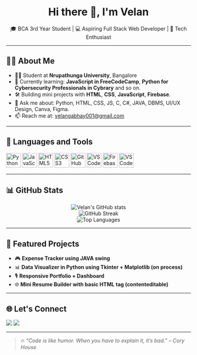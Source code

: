 <h1 align="center">Hi there 👋, I'm Velan</h1>

<p align="center">
  🎓 BCA 3rd Year Student | 💻 Aspiring Full Stack Web Developer | 🚀 Tech Enthusiast
</p>

---

## 🧑‍💻 About Me

- 👨‍🎓 Student at **Nrupathunga University**, Bangalore  
- 🌱 Currently learning: **JavaScript in FreeCodeCamp**, **Python for Cybersecurity Professionals in Cybrary** and so on.
- 🛠️ Building mini projects with **HTML**, **CSS**, **JavaScript**, **Firebase**. 
- 💬 Ask me about: Python, HTML, CSS, JS, C, C#, JAVA, DBMS, UI/UX Design, Canva, Figma.
- 📫 Reach me at: [velangabhay001@gmail.com ](mailto:velangabhay001@gmail.com)

---

## 🚀 Languages and Tools

<p align="left">
  <img src="https://cdn.jsdelivr.net/gh/devicons/devicon/icons/python/python-original.svg" width="40" height="40" alt="Python"/>
  <img src="https://cdn.jsdelivr.net/gh/devicons/devicon/icons/javascript/javascript-original.svg" width="40" height="40" alt="JavaScript"/>
  <img src="https://cdn.jsdelivr.net/gh/devicons/devicon/icons/html5/html5-original.svg" width="40" height="40" alt="HTML5"/>
  <img src="https://cdn.jsdelivr.net/gh/devicons/devicon/icons/css3/css3-original.svg" width="40" height="40" alt="CSS3"/>
  <img src="https://github.githubassets.com/assets/GitHub-Mark-ea2971cee799.png" width="40" height="40" alt="GitHub"/>
  <img src="https://cdn.jsdelivr.net/gh/devicons/devicon/icons/vscode/vscode-original.svg" width="40" height="40" alt="VS Code"/>
  <img src="https://cdn.jsdelivr.net/gh/devicons/devicon/icons/firebase/firebase-original.svg" width="40" height="40" alt="Firebase"/>
  <img src="https://cdn.jsdelivr.net/gh/devicons/devicon/icons/netlify/netlify-original.svg" width="40" height="40" alt="VS Code"/>
</p>

---

## 📊 GitHub Stats

<p align="center">
  <img src="https://github-readme-stats.vercel.app/api?username=Velang2003&show_icons=true&theme=tokyonight" alt="Velan's GitHub stats"/>
  <br/>
  <img src="https://github-readme-streak-stats.herokuapp.com?user=Velang2003&theme=tokyonight" alt="GitHub Streak"/>
  <br/>
  <img src="https://github-readme-stats.vercel.app/api/top-langs/?username=Velang2003&layout=compact&theme=tokyonight" alt="Top Languages"/>
</p>

---

## 📌 Featured Projects

- 🎮 **Expense Tracker using JAVA swing**
- 📊 **Data Visualizer in Python using Tkinter + Matplotlib (on process)**
- 🎙️ **Responsive Portfolio + Dashboard**
- 🌐 **Mini Resume Builder with basic HTML tag (contenteditable)**

---

## 🌐 Let's Connect

<p align="left">
  <a href="https://www.linkedin.com/in/velan-2003-g/" target="_blank"><img src="https://content.linkedin.com/content/dam/me/business/en-us/amp/xbu/linkedin-revised-brand-guidelines/linkedin-logo/fg/brandg-linkedinlogo-hero-logo-dsk-v01.png.original.png"/></a>
  <a href="mailto:velangabhay001.com"><img src="https://img.shields.io/badge/Gmail-D14836?style=for-the-badge&logo=gmail&logoColor=white"/></a>
</p>

---

> 🔥 _“Code is like humor. When you have to explain it, it’s bad.” – Cory House_
